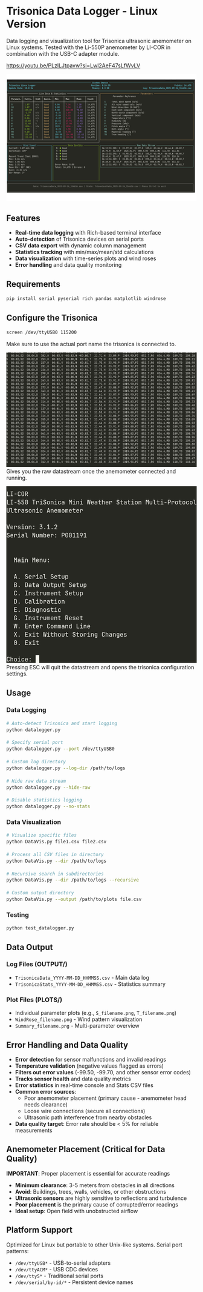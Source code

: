 # Trisonica Data Logger - Linux Version

Data logging and visualization tool for Trisonica ultrasonic anemometer on Linux systems.
Tested with the Li-550P anemometer by LI-COR in combination with the USB-C adapter module.

https://youtu.be/PLzlLJtpavw?si=Lwl2AeF47sLfWvLV

![Terminal View](Terminal_View.png)

## Features

- **Real-time data logging** with Rich-based terminal interface
- **Auto-detection** of Trisonica devices on serial ports
- **CSV data export** with dynamic column management
- **Statistics tracking** with min/max/mean/std calculations
- **Data visualization** with time-series plots and wind roses
- **Error handling** and data quality monitoring

## Requirements

```bash
pip install serial pyserial rich pandas matplotlib windrose
```

## Configure the Trisonica
```bash
screen /dev/ttyUSB0 115200
```
Make sure to use the actual port name the trisonica is connected to.

![Data Stream](Datastream.png)
Gives you the raw datastream once the anemometer connected and running. 

![Trisonica Menu](Trisonica_Menu.png)
Pressing ESC will quit the datastream and opens the trisonica configuration settings.


## Usage

### Data Logging

```bash
# Auto-detect Trisonica and start logging
python datalogger.py

# Specify serial port
python datalogger.py --port /dev/ttyUSB0

# Custom log directory
python datalogger.py --log-dir /path/to/logs

# Hide raw data stream
python datalogger.py --hide-raw

# Disable statistics logging
python datalogger.py --no-stats
```

### Data Visualization

```bash
# Visualize specific files
python DataVis.py file1.csv file2.csv

# Process all CSV files in directory
python DataVis.py --dir /path/to/logs

# Recursive search in subdirectories
python DataVis.py --dir /path/to/logs --recursive

# Custom output directory
python DataVis.py --output /path/to/plots file.csv
```

### Testing

```bash
python test_datalogger.py
```

## Data Output

### Log Files (OUTPUT/)
- `TrisonicaData_YYYY-MM-DD_HHMMSS.csv` - Main data log
- `TrisonicaStats_YYYY-MM-DD_HHMMSS.csv` - Statistics summary

### Plot Files (PLOTS/)
- Individual parameter plots (e.g., `S_filename.png`, `T_filename.png`)
- `WindRose_filename.png` - Wind pattern visualization
- `Summary_filename.png` - Multi-parameter overview

## Error Handling and Data Quality

- **Error detection** for sensor malfunctions and invalid readings
- **Temperature validation** (negative values flagged as errors)
- **Filters out error values** (-99.50, -99.70, and other sensor error codes)
- **Tracks sensor health** and data quality metrics
- **Error statistics** in real-time console and Stats CSV files
- **Common error sources**:
  - Poor anemometer placement (primary cause - anemometer head needs clearance)
  - Loose wire connections (secure all connections)
  - Ultrasonic path interference from nearby obstacles
- **Data quality target**: Error rate should be < 5% for reliable measurements

## Anemometer Placement (Critical for Data Quality)

**IMPORTANT**: Proper placement is essential for accurate readings
- **Minimum clearance**: 3-5 meters from obstacles in all directions
- **Avoid**: Buildings, trees, walls, vehicles, or other obstructions
- **Ultrasonic sensors** are highly sensitive to reflections and turbulence
- **Poor placement** is the primary cause of corrupted/error readings
- **Ideal setup**: Open field with unobstructed airflow

## Platform Support

Optimized for Linux but portable to other Unix-like systems. Serial port patterns:
- `/dev/ttyUSB*` - USB-to-serial adapters
- `/dev/ttyACM*` - USB CDC devices
- `/dev/ttyS*` - Traditional serial ports
- `/dev/serial/by-id/*` - Persistent device names
